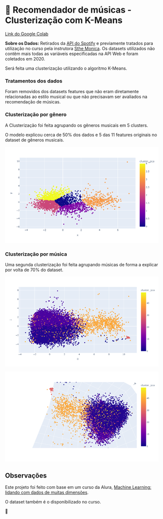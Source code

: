 # :musical_note: Recomendador de músicas - Clusterização com K-Means

[Link do Google Colab](https://colab.research.google.com/drive/15bEzof9Zjm9bev_pLIhkR6JatkJ-vtix?usp=sharing)

**Sobre os Dados:** Retirados da [API do Spotify](https://developer.spotify.com/) e previamente tratados para utilização no curso pela instrutora [Sthe Monica](https://github.com/sthemonica). Os datasets utilizados não contêm mais todas as variáveis especificadas na API Web e foram coletados em 2020.

Será feita uma clusterização utilizando o algoritmo K-Means. 



### Tratamentos dos dados

Foram removidos dos datasets features que não eram diretamente relacionadas ao estilo musical ou que não precisavam ser avaliados na recomendação de músicas.



### Clusterização por gênero

A Clusterização foi feita agrupando os gêneros musicais em 5 clusters.

O modelo explicou cerca de 50% dos dados e 5 das 11 features originais no dataset de gêneros musicais.

![Clusterização por gênero musical](https://github.com/Tathy/Recomendador_de_musicas/blob/main/imgs/clustering_genres.png?raw=true)



### Clusterização por música

Uma segunda clusterização foi feita agrupando músicas de forma a explicar por volta de 70% do dataset.

![Clusterização por música](https://github.com/Tathy/Recomendador_de_musicas/blob/main/imgs/clustering_songs.png?raw=true)

![Clusterização por música 3D](https://github.com/Tathy/Recomendador_de_musicas/blob/main/imgs/clustering_songs_3d.png?raw=true)

## Observações

Este projeto foi feito com base em um curso da Alura, [Machine Learning: lidando com dados de muitas dimensões](https://cursos.alura.com.br/course/reducao-dimensionalidade).

O dataset também é o disponibilizado no curso.

🌱
